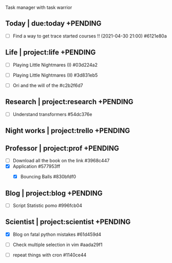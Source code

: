  Task manager with task warrior

## Today | due:today +PENDING
* [ ] Find a way to get trace started courses !! (2021-04-30 21:00)  #6121e80a


## Life | project:life +PENDING
* [ ] Playing Little Nightmares (I)  #03d224a2
* [ ] Playing Little Nightmares (II)  #3d831eb5
* [ ] Ori and the will of the  #c2b2f6d7



## Research | project:research +PENDING
* [ ] Understand transformers  #54dc376e


## Night works | project:trello +PENDING



## Professor | project:prof +PENDING
* [ ] Download all the book on the link  #3968c447
* [X] Application  #577953ff
    * [X] Bouncing Balls  #830bfdf0



## Blog | project:blog +PENDING
* [ ] Script Statistic pomo  #996fcb04

## Scientist | project:scientist +PENDING
* [X] Blog on fatal python mistakes  #61d459d4
* [ ] Check multiple selection in vim  #aada29f1
* [ ] repeat things with cron  #1140ce44


